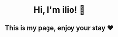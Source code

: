 

<h1 align="center">Hi, I'm ilio! 👋 </h1>
<h2 align="center">This is my page, enjoy your stay ❤️ </h2>

<!--h3 align="center">:hammer_and_wrench: Languages and Tools</h3-->

<!--p align="center">
  <a href="https://skillicons.dev">
    <img src="https://skillicons.dev/icons?i=java" alt="Skills and tools"/>
  </a>
</p-->